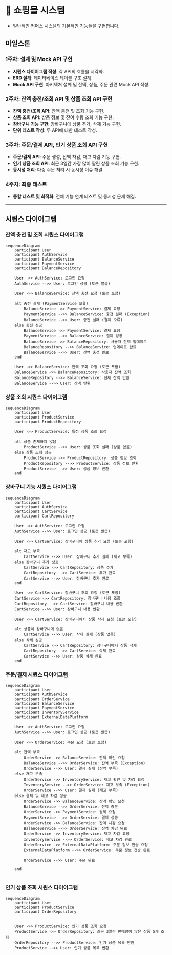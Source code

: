 # 🛒 쇼핑몰 시스템
- 일반적인 커머스 시스템의 기본적인 기능들을 구현합니다. 
## 마일스톤

### 1주차: 설계 및 Mock API 구현
- **시퀀스 다이어그램 작성**: 각 API의 흐름을 시각화.
- **ERD 설계**: 데이터베이스 테이블 구조 설계.
- **Mock API 구현**: 아키텍처 설꼐 및 잔액, 상품, 주문 관련 Mock API 작성.

### 2주차: 잔액 충전/조회 API 및 상품 조회 API 구현
- **잔액 충전/조회 API**: 잔액 충전 및 조회 기능 구현.
- **상품 조회 API**: 상품 정보 및 잔여 수량 조회 기능 구현.
- **장바구니 기능 구현**: 장바구니에 상품 추가, 삭제 기능 구현.
- **단위 테스트 작성**: 두 API에 대한 테스트 작성.

### 3주차: 주문/결제 API, 인기 상품 조회 API 구현
- **주문/결제 API**: 주문 생성, 잔액 차감, 재고 차감 기능 구현.
- **인기 상품 조회 API**: 최근 3일간 가장 많이 팔린 상품 조회 기능 구현.
- **동시성 처리**: 다중 주문 처리 시 동시성 이슈 해결.

### 4주차:  최종 테스트
- **통합 테스트 및 최적화**: 전체 기능 연계 테스트 및 동시성 문제 해결.

------

## 시퀀스 다이어그램

### 잔액 충전 및 조회 시퀀스 다이어그램
```mermaid
sequenceDiagram
    participant User
    participant AuthService
    participant BalanceService
    participant PaymentService
    participant BalanceRepository

    User ->> AuthService: 로그인 요청
    AuthService -->> User: 로그인 성공 (토큰 발급)

    User ->> BalanceService: 잔액 충전 요청 (토큰 포함)

    alt 충전 실패 (PaymentService 오류)
        BalanceService ->> PaymentService: 결제 요청
        PaymentService -->> BalanceService: 충전 실패 (Exception)
        BalanceService -->> User: 충전 실패 (결제 오류)
    else 충전 성공
        BalanceService ->> PaymentService: 결제 요청
        PaymentService -->> BalanceService: 결제 성공
        BalanceService ->> BalanceRepository: 사용자 잔액 업데이트
        BalanceRepository -->> BalanceService: 업데이트 완료
        BalanceService -->> User: 잔액 충전 완료
    end

    User ->> BalanceService: 잔액 조회 요청 (토큰 포함)
    BalanceService ->> BalanceRepository: 사용자 잔액 조회
    BalanceRepository -->> BalanceService: 현재 잔액 반환
    BalanceService -->> User: 잔액 반환

```


### 상품 조회 시퀀스 다이어그램
```mermaid
sequenceDiagram
    participant User
    participant ProductService
    participant ProductRepository

    User ->> ProductService: 특정 상품 조회 요청

    alt 상품 존재하지 않음
        ProductService -->> User: 상품 조회 실패 (상품 없음)
    else 상품 조회 성공
        ProductService ->> ProductRepository: 상품 정보 조회
        ProductRepository -->> ProductService: 상품 정보 반환
        ProductService -->> User: 상품 정보 반환
    end
```

### 장바구니 기능 시퀀스 다이어그램
```mermaid
sequenceDiagram
    participant User
    participant AuthService
    participant CartService
    participant CartRepository

    User ->> AuthService: 로그인 요청
    AuthService -->> User: 로그인 성공 (토큰 발급)

    User ->> CartService: 장바구니에 상품 추가 요청 (토큰 포함)

    alt 재고 부족
        CartService -->> User: 장바구니 추가 실패 (재고 부족)
    else 장바구니 추가 성공
        CartService ->> CartRepository: 상품 추가
        CartRepository -->> CartService: 추가 완료
        CartService -->> User: 장바구니 추가 완료
    end

    User ->> CartService: 장바구니 조회 요청 (토큰 포함)
    CartService ->> CartRepository: 장바구니 내용 조회
    CartRepository -->> CartService: 장바구니 내용 반환
    CartService -->> User: 장바구니 내용 반환

    User ->> CartService: 장바구니에서 상품 삭제 요청 (토큰 포함)

    alt 상품이 장바구니에 없음
        CartService -->> User: 삭제 실패 (상품 없음)
    else 삭제 성공
        CartService ->> CartRepository: 장바구니에서 상품 삭제
        CartRepository -->> CartService: 삭제 완료
        CartService -->> User: 상품 삭제 완료
    end
```


### 주문/결제 시퀀스 다이어그램
```mermaid
sequenceDiagram
    participant User
    participant AuthService
    participant OrderService
    participant BalanceService
    participant PaymentService
    participant InventoryService
    participant ExternalDataPlatform

    User ->> AuthService: 로그인 요청
    AuthService -->> User: 로그인 성공 (토큰 발급)

    User ->> OrderService: 주문 요청 (토큰 포함)

    alt 잔액 부족
        OrderService ->> BalanceService: 잔액 확인 요청
        BalanceService -->> OrderService: 잔액 부족 (Exception)
        OrderService -->> User: 결제 실패 (잔액 부족)
    else 재고 부족
        OrderService ->> InventoryService: 재고 확인 및 차감 요청
        InventoryService -->> OrderService: 재고 부족 (Exception)
        OrderService -->> User: 결제 실패 (재고 부족)
    else 결제 및 재고 차감 성공
        OrderService ->> BalanceService: 잔액 확인 요청
        BalanceService -->> OrderService: 잔액 충분
        OrderService ->> PaymentService: 결제 요청
        PaymentService -->> OrderService: 결제 성공
        OrderService ->> BalanceService: 잔액 차감 요청
        BalanceService -->> OrderService: 잔액 차감 완료
        OrderService ->> InventoryService: 재고 차감 요청
        InventoryService -->> OrderService: 재고 차감 완료
        OrderService ->> ExternalDataPlatform: 주문 정보 전송 요청
        ExternalDataPlatform -->> OrderService: 주문 정보 전송 완료
        
        OrderService -->> User: 주문 완료

    end


```


### 인기 상품 조회 시퀀스 다이어그램 
```mermaid
sequenceDiagram
    participant User
    participant ProductService
    participant OrderRepository


    User ->> ProductService: 인기 상품 조회 요청
    ProductService ->> OrderRepository: 최근 3일간 판매량이 많은 상품 5개 조회
    OrderRepository -->> ProductService: 인기 상품 목록 반환
    ProductService -->> User: 인기 상품 목록 반환
```
